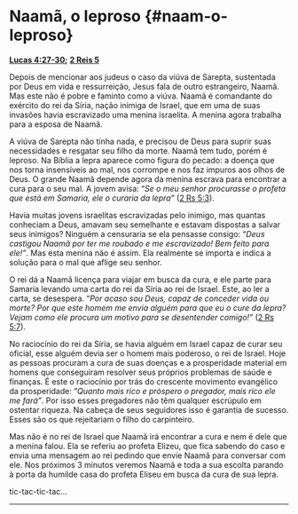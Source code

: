 # Naamã, o leproso {#naam-o-leproso}

[**Lucas 4:27-30**](http://bibliaonline.com.br/acf/lc/4/27-30)**;** [**2 Reis 5**](http://bibliaonline.com.br/acf/2rs/5)

Depois de mencionar aos judeus o caso da viúva de Sarepta, sustentada por Deus em vida e ressurreição, Jesus fala de outro estrangeiro, Naamã. Mas este não é pobre e faminto como a viúva. Naamã é comandante do exército do rei da Síria, nação inimiga de Israel, que em uma de suas invasões havia escravizado uma menina israelita. A menina agora trabalha para a esposa de Naamã.

A viúva de Sarepta não tinha nada, e precisou de Deus para suprir suas necessidades e resgatar seu filho da morte. Naamã tem tudo, porém é leproso. Na Bíblia a lepra aparece como figura do pecado: a doença que nos torna insensíveis ao mal, nos corrompe e nos faz impuros aos olhos de Deus. O grande Naamã depende agora da menina escrava para encontrar a cura para o seu mal. A jovem avisa: “_Se o meu senhor procurasse o profeta que está em Samaria, ele o curaria da lepra”_ ([2 Rs 5:3](http://bibliaonline.com.br/acf/2rs/5/3)).

Havia muitas jovens israelitas escravizadas pelo inimigo, mas quantas conheciam a Deus, amavam seu semelhante e estavam dispostas a salvar seus inimigos? Ninguém a censuraria se ela pensasse consigo: “_Deus castigou Naamã por ter me roubado e me escravizado! Bem feito para ele!”_. Mas esta menina não é assim. Ela realmente se importa e indica a solução para o mal que aflige seu senhor.

O rei dá a Naamã licença para viajar em busca da cura, e ele parte para Samaria levando uma carta do rei da Síria ao rei de Israel. Este, ao ler a carta, se desespera. “_Por acaso sou Deus, capaz de conceder vida ou morte? Por que este homem me envia alguém para que eu o cure da lepra? Vejam como ele procura um motivo para se desentender comigo!”_ ([2 Rs 5:7](http://bibliaonline.com.br/acf/2rs/5/7)).

No raciocínio do rei da Síria, se havia alguém em Israel capaz de curar seu oficial, esse alguém devia ser o homem mais poderoso, o rei de Israel. Hoje as pessoas procuram a cura de suas doenças e a prosperidade material em homens que conseguiram resolver seus próprios problemas de saúde e finanças. É este o raciocínio por trás do crescente movimento evangélico da prosperidade: “_Quanto mais rico e próspero o pregador, mais rico ele me fará”_. Por isso esses pregadores não têm qualquer escrúpulo em ostentar riqueza. Na cabeça de seus seguidores isso é garantia de sucesso. Esses são os que rejeitariam o filho do carpinteiro.

Mas não é no rei de Israel que Naamã irá encontrar a cura e nem é dele que a menina falou. Ela se referiu ao profeta Elizeu, que fica sabendo do caso e envia uma mensagem ao rei pedindo que envie Naamã para conversar com ele. Nos próximos 3 minutos veremos Naamã e toda a sua escolta parando à porta da humilde casa do profeta Eliseu em busca da cura de sua lepra.

tic-tac-tic-tac...

*****